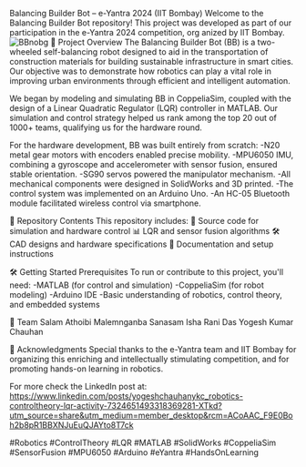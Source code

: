 Balancing Builder Bot – e-Yantra 2024 (IIT Bombay)
Welcome to the Balancing Builder Bot repository! This project was developed as part of our participation in the e-Yantra 2024 competition, org
anized by IIT Bombay.
![BBnobg](https://github.com/user-attachments/assets/8082c141-a8b7-4ed6-a6a1-1240cc6ab8ca)
🚀 Project Overview
The Balancing Builder Bot (BB) is a two-wheeled self-balancing robot designed to aid in the transportation of construction materials for building sustainable infrastructure in smart cities. Our objective was to demonstrate how robotics can play a vital role in improving urban environments through efficient and intelligent automation.

We began by modeling and simulating BB in CoppeliaSim, coupled with the design of a Linear Quadratic Regulator (LQR) controller in MATLAB. Our simulation and control strategy helped us rank among the top 20 out of 1000+ teams, qualifying us for the hardware round.

For the hardware development, BB was built entirely from scratch:
-N20 metal gear motors with encoders enabled precise mobility.
-MPU6050 IMU, combining a gyroscope and accelerometer with sensor fusion, ensured stable orientation.
-SG90 servos powered the manipulator mechanism.
-All mechanical components were designed in SolidWorks and 3D printed.
-The control system was implemented on an Arduino Uno.
-An HC-05 Bluetooth module facilitated wireless control via smartphone.

📁 Repository Contents
This repository includes:
🧠 Source code for simulation and hardware control
📊 LQR and sensor fusion algorithms
🛠️ CAD designs and hardware specifications
📄 Documentation and setup instructions

🛠️ Getting Started
Prerequisites
To run or contribute to this project, you'll need:
-MATLAB (for control and simulation)
-CoppeliaSim (for robot modeling)
-Arduino IDE
-Basic understanding of robotics, control theory, and embedded systems

👥 Team
Salam Athoibi
Malemnganba Sanasam
Isha Rani Das
Yogesh Kumar Chauhan

🙏 Acknowledgments
Special thanks to the e-Yantra team and IIT Bombay for organizing this enriching and intellectually stimulating competition, and for promoting hands-on learning in robotics.

For more check the LinkedIn post at:
https://www.linkedin.com/posts/yogeshchauhanykc_robotics-controltheory-lqr-activity-7324651493318369281-XTkd?utm_source=share&utm_medium=member_desktop&rcm=ACoAAC_F9E0Boh2b8pR1BBXNJuEuQJAYto8T7ck


#Robotics #ControlTheory #LQR #MATLAB #SolidWorks #CoppeliaSim #SensorFusion #MPU6050 #Arduino #eYantra #HandsOnLearning
